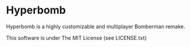 Hyperbomb
=========

Hyperbomb is a highly customizable and multiplayer Bomberman remake.

This software is under The MIT License (see LICENSE.txt)
